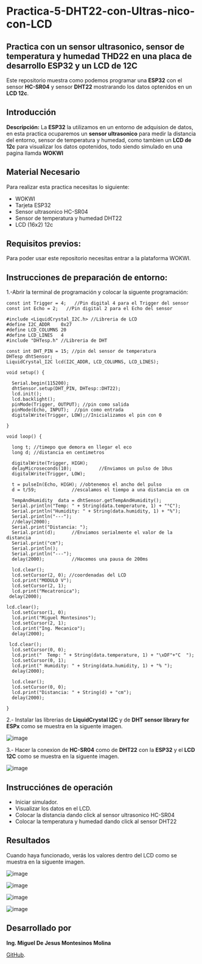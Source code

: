 # Practica-5-DHT22-con-Ultras-nico-con-LCD

## Practica con un sensor ultrasonico, sensor de temperatura y humedad THD22 en una placa de desarrollo ESP32 y un LCD de 12C 
Este repositorio muestra como podemos programar una **ESP32** con el sensor **HC-SR04** y sensor **DHT22** mostrarando los datos optenidos en un **LCD 12c**.

## Introducción
**Descripción:** 
La **ESP32** la utilizamos en un entorno de adquision de datos, en esta practica ocuparemos un **sensor ultrasonico** para medir la distancia del entorno, sensor de temperatura y humedad, como tambien un **LCD de 12c** para visualizar los datos opotenidos, todo siendo simulado en una pagina llamda **WOKWI**

## Material Necesario
Para realizar esta practica necesitas lo siguiente:
- WOKWI
- Tarjeta ESP32
- Sensor ultrasonico HC-SR04
- Sensor de temperatura y humedad DHT22
- LCD (16x2) 12c

## Requisitos previos:
Para poder usar este repositorio necesitas entrar a la plataforma WOKWI.

## Instrucciones de preparación de entorno:
1.-Abrir la terminal de programación y colocar la siguente programación:
```
const int Trigger = 4;   //Pin digital 4 para el Trigger del sensor
const int Echo = 2;   //Pin digital 2 para el Echo del sensor

#include <LiquidCrystal_I2C.h> //Libreria de LCD
#define I2C_ADDR    0x27
#define LCD_COLUMNS 20
#define LCD_LINES   4
#include "DHTesp.h" //Libreria de DHT

const int DHT_PIN = 15; //pin del sensor de temperatura
DHTesp dhtSensor;
LiquidCrystal_I2C lcd(I2C_ADDR, LCD_COLUMNS, LCD_LINES);

void setup() {

  Serial.begin(115200);
  dhtSensor.setup(DHT_PIN, DHTesp::DHT22);
  lcd.init();
  lcd.backlight();
  pinMode(Trigger, OUTPUT); //pin como salida
  pinMode(Echo, INPUT);  //pin como entrada
  digitalWrite(Trigger, LOW);//Inicializamos el pin con 0

}

void loop() {

  long t; //timepo que demora en llegar el eco
  long d; //distancia en centimetros

  digitalWrite(Trigger, HIGH);
  delayMicroseconds(10);          //Enviamos un pulso de 10us
  digitalWrite(Trigger, LOW);
  
  t = pulseIn(Echo, HIGH); //obtenemos el ancho del pulso
  d = t/59;             //escalamos el tiempo a una distancia en cm
 
  TempAndHumidity  data = dhtSensor.getTempAndHumidity();
  Serial.println("Temp: " + String(data.temperature, 1) + "°C");
  Serial.println("Humidity: " + String(data.humidity, 1) + "%");
  Serial.println("---");
  //delay(2000); 
  Serial.print("Distancia: ");
  Serial.print(d);      //Enviamos serialmente el valor de la distancia
  Serial.print("cm");
  Serial.println();
  Serial.println("---");
  delay(2000);          //Hacemos una pausa de 200ms

  lcd.clear(); 
  lcd.setCursor(2, 0); //coordenadas del LCD 
  lcd.print("MODULO V");
  lcd.setCursor(2, 1);
  lcd.print("Mecatronica");
 delay(2000);

lcd.clear();
  lcd.setCursor(1, 0);
  lcd.print("Miguel Montesinos");
  lcd.setCursor(2, 1);
  lcd.print("Ing. Mecanico");
  delay(2000);

 lcd.clear(); 
  lcd.setCursor(0, 0);
  lcd.print("  Temp: " + String(data.temperature, 1) + "\xDF"+"C  ");
  lcd.setCursor(0, 1);
  lcd.print(" Humidity: " + String(data.humidity, 1) + "% ");
  delay(2000);

  lcd.clear();
  lcd.setCursor(0, 0);
  lcd.print("Distancia: " + String(d) + "cm");
  delay(2000);

}
```
2.- Instalar las librerias de **LiquidCrystal I2C** y de **DHT sensor library for ESPx** como se muestra en la siguente imagen.

![image]()

3.- Hacer la conexion de **HC-SR04** como de **DHT22** con la **ESP32** y el **LCD 12C** como se muestra en la siguente imagen.

![image](https://github.com/MiguelMontesinos/Practica-5-DHT22-con-Ultras-nico-con-LCD/blob/main/Captura%20de%20pantalla%202024-12-12%20210725.png?raw=true)

## Instrucciónes de operación
- Iniciar simulador.
- Visualizar los datos en el LCD.
- Colocar la distancia dando click al sensor ultrasonico HC-SR04
- Colocar la temperatura y humedad dando click al sensor DHT22
  
## Resultados
Cuando haya funcionado, verás los valores dentro del LCD como se muestra en la siguente imagen.

![image](https://github.com/MiguelMontesinos/Practica-5-DHT22-con-Ultras-nico-con-LCD/blob/main/Captura%20de%20pantalla%202024-12-12%20211130.png?raw=true)

![image](https://github.com/MiguelMontesinos/Practica-5-DHT22-con-Ultras-nico-con-LCD/blob/main/Captura%20de%20pantalla%202024-12-12%20211144.png?raw=true)

![image](https://github.com/MiguelMontesinos/Practica-5-DHT22-con-Ultras-nico-con-LCD/blob/main/Captura%20de%20pantalla%202024-12-12%20211159.png?raw=true)

![image](https://github.com/MiguelMontesinos/Practica-5-DHT22-con-Ultras-nico-con-LCD/blob/main/Captura%20de%20pantalla%202024-12-12%20211212.png?raw=true)

## Desarrollado por 

**Ing. Miguel De Jesus Montesinos Molina** 

[GitHub](https://github.com/MiguelMontesinos).
